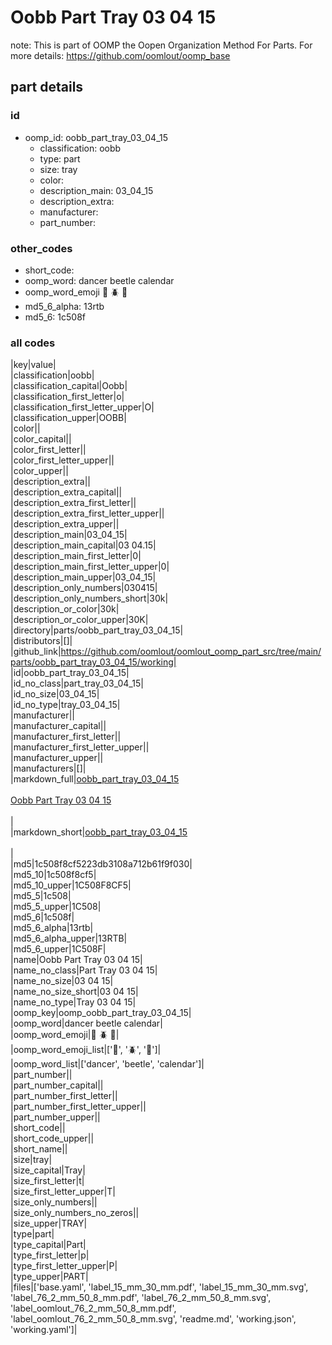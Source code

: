 # Oobb Part Tray 03 04 15  

note: This is part of OOMP the Oopen Organization Method For Parts. For more details: https://github.com/oomlout/oomp_base

##  part details





### id
* oomp_id: oobb_part_tray_03_04_15
  * classification: oobb
  * type: part
  * size: tray
  * color: 
  * description_main: 03_04_15
  * description_extra: 
  * manufacturer: 
  * part_number: 

### other_codes
* short_code: 
* oomp_word: dancer beetle calendar
* oomp_word_emoji :dancer: :beetle: :calendar:
* md5_6_alpha: 13rtb
* md5_6: 1c508f

### all codes 
|key|value|  
|classification|oobb|  
|classification_capital|Oobb|  
|classification_first_letter|o|  
|classification_first_letter_upper|O|  
|classification_upper|OOBB|  
|color||  
|color_capital||  
|color_first_letter||  
|color_first_letter_upper||  
|color_upper||  
|description_extra||  
|description_extra_capital||  
|description_extra_first_letter||  
|description_extra_first_letter_upper||  
|description_extra_upper||  
|description_main|03_04_15|  
|description_main_capital|03 04.15|  
|description_main_first_letter|0|  
|description_main_first_letter_upper|0|  
|description_main_upper|03_04_15|  
|description_only_numbers|030415|  
|description_only_numbers_short|30k|  
|description_or_color|30k|  
|description_or_color_upper|30K|  
|directory|parts/oobb_part_tray_03_04_15|  
|distributors|[]|  
|github_link|https://github.com/oomlout/oomlout_oomp_part_src/tree/main/parts/oobb_part_tray_03_04_15/working|  
|id|oobb_part_tray_03_04_15|  
|id_no_class|part_tray_03_04_15|  
|id_no_size|03_04_15|  
|id_no_type|tray_03_04_15|  
|manufacturer||  
|manufacturer_capital||  
|manufacturer_first_letter||  
|manufacturer_first_letter_upper||  
|manufacturer_upper||  
|manufacturers|[]|  
|markdown_full|[oobb_part_tray_03_04_15](https://github.com/oomlout/oomlout_oomp_part_src/tree/main/parts/oobb_part_tray_03_04_15/working)<br>[](https://github.com/oomlout/oomlout_oomp_part_src/tree/main/parts/oobb_part_tray_03_04_15/working)<br>[Oobb Part Tray 03 04 15](https://github.com/oomlout/oomlout_oomp_part_src/tree/main/parts/oobb_part_tray_03_04_15/working)<br><br>|  
|markdown_short|[oobb_part_tray_03_04_15](https://github.com/oomlout/oomlout_oomp_part_src/tree/main/parts/oobb_part_tray_03_04_15/working)<br><br>|  
|md5|1c508f8cf5223db3108a712b61f9f030|  
|md5_10|1c508f8cf5|  
|md5_10_upper|1C508F8CF5|  
|md5_5|1c508|  
|md5_5_upper|1C508|  
|md5_6|1c508f|  
|md5_6_alpha|13rtb|  
|md5_6_alpha_upper|13RTB|  
|md5_6_upper|1C508F|  
|name|Oobb Part Tray 03 04 15|  
|name_no_class|Part Tray 03 04 15|  
|name_no_size|03 04 15|  
|name_no_size_short|03 04 15|  
|name_no_type|Tray 03 04 15|  
|oomp_key|oomp_oobb_part_tray_03_04_15|  
|oomp_word|dancer beetle calendar|  
|oomp_word_emoji|:dancer: :beetle: :calendar:|  
|oomp_word_emoji_list|[':dancer:', ':beetle:', ':calendar:']|  
|oomp_word_list|['dancer', 'beetle', 'calendar']|  
|part_number||  
|part_number_capital||  
|part_number_first_letter||  
|part_number_first_letter_upper||  
|part_number_upper||  
|short_code||  
|short_code_upper||  
|short_name||  
|size|tray|  
|size_capital|Tray|  
|size_first_letter|t|  
|size_first_letter_upper|T|  
|size_only_numbers||  
|size_only_numbers_no_zeros||  
|size_upper|TRAY|  
|type|part|  
|type_capital|Part|  
|type_first_letter|p|  
|type_first_letter_upper|P|  
|type_upper|PART|  
|files|['base.yaml', 'label_15_mm_30_mm.pdf', 'label_15_mm_30_mm.svg', 'label_76_2_mm_50_8_mm.pdf', 'label_76_2_mm_50_8_mm.svg', 'label_oomlout_76_2_mm_50_8_mm.pdf', 'label_oomlout_76_2_mm_50_8_mm.svg', 'readme.md', 'working.json', 'working.yaml']|  
